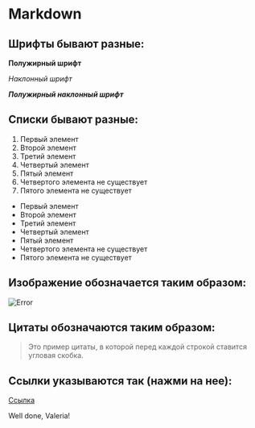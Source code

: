 # Markdown 
## Шрифты бывают разные:
**Полужирный шрифт**

*Наклонный шрифт*

__*Полужирный наклонный шрифт*__

## Списки бывают разные:
1. Первый элемент
2. Второй элемент
3. Третий элемент
4. Четвертый элемент
5. Пятый элемент
4. Четвертого элемента не существует
5. Пятого элемента не существует

* Первый элемент
* Второй элемент
* Третий элемент
* Четвертый элемент
* Пятый элемент
* Четвертого элемента не существует
* Пятого элемента не существует

## Изображение обозначается таким образом:
![Error](enot.jpeg)
## Цитаты обозначаются таким образом:
>Это пример цитаты,
>в которой перед каждой строкой
>ставится угловая скобка.

## Ссылки указываются так (нажми на нее):

[Ccылка](https://gist.github.com/Jekins/2bf2d0638163f1294637#Blockquotes)

Well done, Valeria!